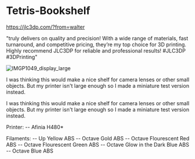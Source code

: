 # Tetris-Bookshelf

https://jlc3dp.com/?from=walter

"truly delivers on quality and precision! With a wide range of materials, fast turnaround, and competitive pricing, they’re my top choice for 3D printing. Highly recommend JLC3DP for reliable and professional results! #JLC3DP #3DPrinting"

![IMGP1049_display_large](https://github.com/user-attachments/assets/130646ec-db4b-45fc-9be3-f347d92d7434)

I was thinking this would make a nice shelf for camera lenses or other small objects.  But my printer isn't large enough so I made a miniature test version instead.

I was thinking this would make a nice shelf for camera lenses or other small objects.  But my printer isn't large enough so I made a miniature test version instead.

Printer:
-- Afinia H480*

Filaments:
-- Up Yellow ABS
-- Octave Gold ABS
-- Octave Flourescent Red ABS
-- Octave Flourescent Green ABS
-- Octave Glow in the Dark Blue ABS
-- Octave Blue ABS
